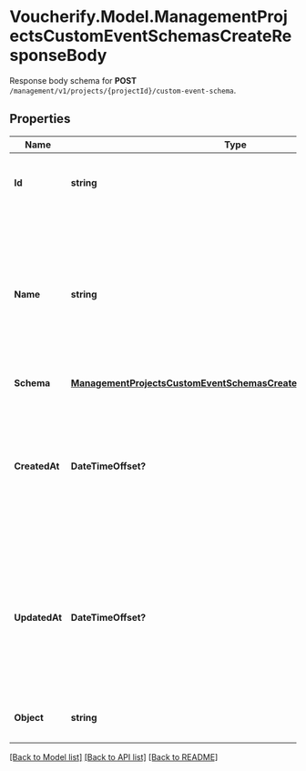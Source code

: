 # Voucherify.Model.ManagementProjectsCustomEventSchemasCreateResponseBody
Response body schema for **POST** `/management/v1/projects/{projectId}/custom-event-schema`.

## Properties

Name | Type | Description | Notes
------------ | ------------- | ------------- | -------------
**Id** | **string** | Unique identifier of the custom event schema. | [optional] 
**Name** | **string** | User-defined name of the custom event. This is also shown in **Project Settings** &gt; **Event Schema** in the Voucherify Dashboard. | [optional] 
**Schema** | [**ManagementProjectsCustomEventSchemasCreateResponseBodySchema**](ManagementProjectsCustomEventSchemasCreateResponseBodySchema.md) |  | [optional] 
**CreatedAt** | **DateTimeOffset?** | Timestamp representing the date and time when the custom event schema was created. The value is shown in the ISO 8601 format. | [optional] 
**UpdatedAt** | **DateTimeOffset?** | Timestamp representing the date and time when the custom event schema was updated. The value is shown in the ISO 8601 format. | [optional] 
**Object** | **string** | The type of the object represented by JSON. | [optional] [default to ObjectEnum.CustomEventSchema]

[[Back to Model list]](../README.md#documentation-for-models) [[Back to API list]](../README.md#documentation-for-api-endpoints) [[Back to README]](../README.md)

